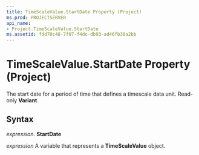 ```yaml
---
title: TimeScaleValue.StartDate Property (Project)
ms.prod: PROJECTSERVER
api_name:
- Project.TimeScaleValue.StartDate
ms.assetid: fdd70c48-7f07-f4dc-db93-ad46fb30a2bb
---
```



# TimeScaleValue.StartDate Property (Project)

The start date for a period of time that defines a timescale data unit. Read-only  **Variant**.


## Syntax

 _expression_. **StartDate**

 _expression_ A variable that represents a **TimeScaleValue** object.


